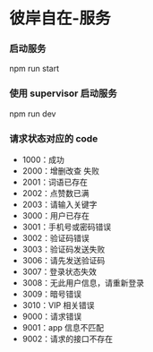 # 彼岸自在-服务

### 启动服务

npm run start

### 使用 supervisor 启动服务

npm run dev

### 请求状态对应的 code

- 1000：成功
- 2000：增删改查 失败
- 2001：词语已存在
- 2002：点赞数已满
- 2003：请输入关键字
- 3000：用户已存在
- 3001：手机号或密码错误
- 3002：验证码错误
- 3003：验证码发送失败
- 3006：请先发送验证码
- 3007：登录状态失效
- 3008：无此用户信息，请重新登录
- 3009：暗号错误
- 3010：VIP 相关错误
- 9000：请求错误
- 9001：app 信息不匹配
- 9002：请求的接口不存在
